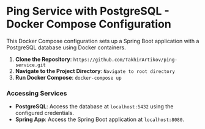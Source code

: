 # Ping Service with PostgreSQL - Docker Compose Configuration

This Docker Compose configuration sets up a Spring Boot application with a PostgreSQL database using Docker containers.





1. **Clone the Repository**: `https://github.com/TakhirArtikov/ping-service.git`
2. **Navigate to the Project Directory**: `Navigate to root directory`
3. **Run Docker Compose**: `docker-compose up`

### Accessing Services

- **PostgreSQL**: Access the database at `localhost:5432` using the configured credentials.
- **Spring App**: Access the Spring Boot application at `localhost:8080`.


